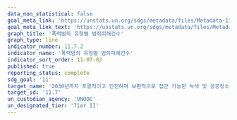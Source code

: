 ```yaml
---
data_non_statistical: false
goal_meta_link: 'https://unstats.un.org/sdgs/metadata/files/Metadata-11-07-02.pdf'
goal_meta_link_text: 'https://unstats.un.org/sdgs/metadata/files/Metadata-11-07-02.pdf'
graph_title: '폭력범죄 유형별 범죄피해건수'
graph_type: line
indicator_number: 11.7.2
indicator_name: '폭력범죄 유형별 범죄피해건수'
indicator_sort_order: 11-07-02
published: true
reporting_status: complete
sdg_goal: '11'
target_name: '2030년까지 포괄적이고 안전하며 보편적으로 접근 가능한 녹색 및 공공장소 제공 (특히, 여성, 아동, 노인, 장애인)'
target_id: '11.7'
un_custodian_agency: 'UNODC'
un_designated_tier: 'Tier II'
---
```

